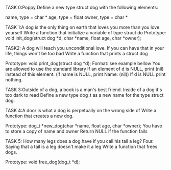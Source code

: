 TASK 0:Poppy
Define a new type struct dog with the following elements:

name, type = char *
age, type = float
owner, type = char *

TASK 1:A dog is the only thing on earth that loves you more than you love yourself
Write a function that initialize a variable of type struct do
Prototype: void init_dog(struct dog *d, char *name, float age, char *owner);

TASK2: A dog will teach you unconditional love. If you can have that in your life, things won't be too bad
Write a function that prints a struct dog

Prototype: void print_dog(struct dog *d);
Format: see example bellow
You are allowed to use the standard library
If an element of d is NULL, print (nil) instead of this element. (if name is NULL, print Name: (nil))
If d is NULL print nothing.

TASK 3:Outside of a dog, a book is a man's best friend. Inside of a dog it's too dark to read
Define a new type dog_t as a new name for the type struct dog.

TASK 4:A door is what a dog is perpetually on the wrong side of
Write a function that creates a new dog.

Prototype: dog_t *new_dog(char *name, float age, char *owner);
You have to store a copy of name and owner
Return NULL if the function fails

TASK 5: How many legs does a dog have if you call his tail a leg? Four. Saying that a tail is a leg doesn't make it a leg
Write a function that frees dogs.

Prototype: void free_dog(dog_t *d);
